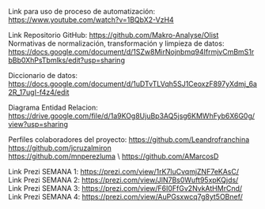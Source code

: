 Link para uso de proceso de automatización: https://www.youtube.com/watch?v=1BQbX2-VzH4

Link Repositorio GitHub: https://github.com/Makro-Analyse/Olist
Normativas de normalización, transformación y limpieza de datos: https://docs.google.com/document/d/1SZw8MirNojnbmq94IfrmjvCmBmS1rbBb0XhPsTbmlks/edit?usp=sharing

Diccionario de datos:
https://docs.google.com/document/d/1uDTvTLVqh5SJ1CeoxzF897yXdmj_6a2R_17ugI-f4z4/edit

Diagrama Entidad Relacion: https://drive.google.com/file/d/1a9KOg8UjuBp3AQ5jsg6KMWhFyb6X6G0g/view?usp=sharing

Perfiles colaboradores del proyecto:
https://github.com/Leandrofranchina \
https://github.com/jcruzalmiron \
https://github.com/mnperezluma \ 
 https://github.com/AMarcosD

Link Prezi SEMANA 1: https://prezi.com/view/1rK7luCvqmjZNF7eKAsC/ \
Link Prezi SEMANA 2: https://prezi.com/view/JlN7Bs0Wuft95xpKQjds/ \
Link Prezi SEMANA 3: https://prezi.com/view/F6I0FfGv2NvkAtHMrCnd/ \
Link Prezi SEMANA 4: https://prezi.com/view/AuPGsxwcq7g8yt5OBnef/
